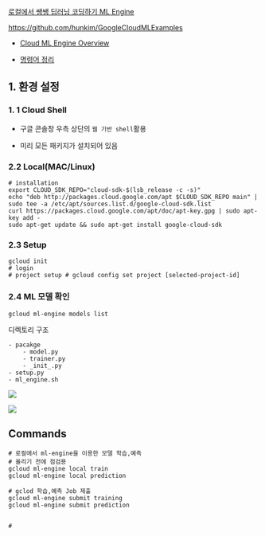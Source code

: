 [로컬에서 쌩쌩 딥러닝 코딩하기 ML Engine](http://chanacademy.tistory.com/30)

https://github.com/hunkim/GoogleCloudMLExamples


- [Cloud ML Engine Overview](https://cloud.google.com/ml-engine/docs/concepts/technical-overview)

- [명령어 정리](https://cloud.google.com/sdk/gcloud/reference/ml-engine/)

## 1. 환경 설정 

### 1. 1 Cloud Shell

- 구글 콘솔창 우측 상단의 `웹 기반 shell`활용 

- 미리 모든 패키지가 설치되어 있음 

### 2.2 Local(MAC/Linux)

```
# installation 
export CLOUD_SDK_REPO="cloud-sdk-$(lsb_release -c -s)"
echo "deb http://packages.cloud.google.com/apt $CLOUD_SDK_REPO main" | sudo tee -a /etc/apt/sources.list.d/google-cloud-sdk.list
curl https://packages.cloud.google.com/apt/doc/apt-key.gpg | sudo apt-key add -
sudo apt-get update && sudo apt-get install google-cloud-sdk
```

### 2.3 Setup 

```
gcloud init
# login
# project setup # gcloud config set project [selected-project-id]
```
### 2.4 ML 모델 확인  

```
gcloud ml-engine models list
```

디렉토리 구조 
```
- pacakge
    - model.py
    - trainer.py
    - _init_.py
- setup.py
- ml_engine.sh
```

![](http://i.imgur.com/mucTcZr.png)

![](http://i.imgur.com/MXSlHjX.png)



## Commands

```shell
# 로컬에서 ml-engine을 이용한 모델 학습,예측 
# 올리기 전에 점검용 
gcloud ml-engine local train
gcloud ml-engine local prediction

# gclod 학습,예측 Job 제출 
gcloud ml-engine submit training
gcloud ml-engine submit prediction


# 





```